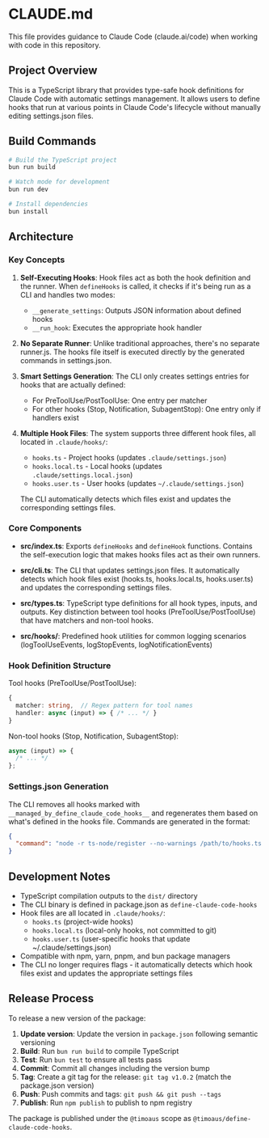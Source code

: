 # CLAUDE.md

This file provides guidance to Claude Code (claude.ai/code) when working with code in this repository.

## Project Overview

This is a TypeScript library that provides type-safe hook definitions for Claude Code with automatic settings management. It allows users to define hooks that run at various points in Claude Code's lifecycle without manually editing settings.json files.

## Build Commands

```bash
# Build the TypeScript project
bun run build

# Watch mode for development
bun run dev

# Install dependencies
bun install
```

## Architecture

### Key Concepts

1. **Self-Executing Hooks**: Hook files act as both the hook definition and the runner. When `defineHooks` is called, it checks if it's being run as a CLI and handles two modes:

   - `__generate_settings`: Outputs JSON information about defined hooks
   - `__run_hook`: Executes the appropriate hook handler

2. **No Separate Runner**: Unlike traditional approaches, there's no separate runner.js. The hooks file itself is executed directly by the generated commands in settings.json.

3. **Smart Settings Generation**: The CLI only creates settings entries for hooks that are actually defined:
   - For PreToolUse/PostToolUse: One entry per matcher
   - For other hooks (Stop, Notification, SubagentStop): One entry only if handlers exist

4. **Multiple Hook Files**: The system supports three different hook files, all located in `.claude/hooks/`:
   - `hooks.ts` - Project hooks (updates `.claude/settings.json`)
   - `hooks.local.ts` - Local hooks (updates `.claude/settings.local.json`)
   - `hooks.user.ts` - User hooks (updates `~/.claude/settings.json`)
   
   The CLI automatically detects which files exist and updates the corresponding settings files.

### Core Components

- **src/index.ts**: Exports `defineHooks` and `defineHook` functions. Contains the self-execution logic that makes hooks files act as their own runners.

- **src/cli.ts**: The CLI that updates settings.json files. It automatically detects which hook files exist (hooks.ts, hooks.local.ts, hooks.user.ts) and updates the corresponding settings files.

- **src/types.ts**: TypeScript type definitions for all hook types, inputs, and outputs. Key distinction between tool hooks (PreToolUse/PostToolUse) that have matchers and non-tool hooks.

- **src/hooks/**: Predefined hook utilities for common logging scenarios (logToolUseEvents, logStopEvents, logNotificationEvents)

### Hook Definition Structure

Tool hooks (PreToolUse/PostToolUse):

```typescript
{
  matcher: string,  // Regex pattern for tool names
  handler: async (input) => { /* ... */ }
}
```

Non-tool hooks (Stop, Notification, SubagentStop):

```typescript
async (input) => {
  /* ... */
};
```

### Settings.json Generation

The CLI removes all hooks marked with `__managed_by_define_claude_code_hooks__` and regenerates them based on what's defined in the hooks file. Commands are generated in the format:

```json
{
  "command": "node -r ts-node/register --no-warnings /path/to/hooks.ts __run_hook PreToolUse \"Bash\" \"0\" # __managed_by_define_claude_code_hooks__"
}
```

## Development Notes

- TypeScript compilation outputs to the `dist/` directory
- The CLI binary is defined in package.json as `define-claude-code-hooks`
- Hook files are all located in `.claude/hooks/`:
  - `hooks.ts` (project-wide hooks)
  - `hooks.local.ts` (local-only hooks, not committed to git)
  - `hooks.user.ts` (user-specific hooks that update ~/.claude/settings.json)
- Compatible with npm, yarn, pnpm, and bun package managers
- The CLI no longer requires flags - it automatically detects which hook files exist and updates the appropriate settings files

## Release Process

To release a new version of the package:

1. **Update version**: Update the version in `package.json` following semantic versioning
2. **Build**: Run `bun run build` to compile TypeScript
3. **Test**: Run `bun test` to ensure all tests pass
4. **Commit**: Commit all changes including the version bump
5. **Tag**: Create a git tag for the release: `git tag v1.0.2` (match the package.json version)
6. **Push**: Push commits and tags: `git push && git push --tags`
7. **Publish**: Run `npm publish` to publish to npm registry

The package is published under the `@timoaus` scope as `@timoaus/define-claude-code-hooks`.
